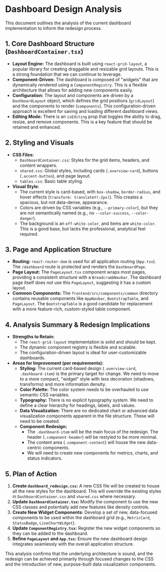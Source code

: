 # Dashboard Design Analysis

This document outlines the analysis of the current dashboard implementation to inform the redesign process.

## 1. Core Dashboard Structure (`DashboardContainer.tsx`)

-   **Layout Engine:** The dashboard is built using `react-grid-layout`, a popular library for creating draggable and resizable grid layouts. This is a strong foundation that we can continue to leverage.
-   **Component-Driven:** The dashboard is composed of "widgets" that are dynamically rendered using a `ComponentRegistry`. This is a flexible architecture that allows for adding new components easily.
-   **Configuration:** The layout and components are driven by a `DashboardLayout` object, which defines the grid positions (`gridLayout`) and the components to render (`components`). This configuration-driven approach is excellent for saving and loading different dashboard views.
-   **Editing Mode:** There is an `isEditing` prop that toggles the ability to drag, resize, and remove components. This is a key feature that should be retained and enhanced.

## 2. Styling and Visuals

-   **CSS Files:**
    -   `DashboardContainer.css`: Styles for the grid items, headers, and content wrappers.
    -   `shared.css`: Global styles, including cards (`.overview-card`), buttons (`.accent-button`), and page layout.
    -   `tables.css`: Basic table styling.
-   **Visual Style:**
    -   The current style is card-based, with `box-shadow`, `border-radius`, and hover effects (`transform: translateY(-2px)`). This creates a spacious, but not data-dense, appearance.
    -   Colors are driven by CSS variables (e.g., `--primary-color`), but they are not semantically named (e.g., no `--color-success`, `--color-danger`).
    -   The background is an `off-white-color`, and items are `white-color`. This is a good base, but lacks the professional, analytical feel required.

## 3. Page and Application Structure

-   **Routing:** `react-router-dom` is used for all application routing (`App.tsx`). The `/dashboard` route is protected and renders the `DashboardPage`.
-   **Page Layout:** The `PageLayout.tsx` component wraps most pages, providing a consistent structure with a `BreadcrumbNavbar`. The dashboard page itself does *not* use this `PageLayout`, suggesting it has a custom layout.
-   **Common Components:** The `frontend/src/components/common` directory contains reusable components like `AppNavbar`, `BootstrapTable`, and `PageLayout`. The `BootstrapTable` is a good candidate for replacement with a more feature-rich, custom-styled table component.

## 4. Analysis Summary & Redesign Implications

-   **Strengths to Retain:**
    -   The `react-grid-layout` implementation is solid and should be kept.
    -   The dynamic component registry is flexible and scalable.
    -   The configuration-driven layout is ideal for user-customizable dashboards.
-   **Areas for Improvement (per requirements):**
    -   **Styling:** The current card-based design (`.overview-card`, `.dashboard-item`) is the primary target for change. We need to move to a more compact, "widget" style with less decoration (shadows, transforms) and more information density.
    -   **Color Palette:** The color system needs to be overhauled to use semantic CSS variables.
    -   **Typography:** There is no explicit typography system. We need to define a clear hierarchy for headings, labels, and values.
    -   **Data Visualization:** There are no dedicated chart or advanced data visualization components apparent in the file structure. These will need to be created.
    -   **Component Redesign:**
        -   The `.dashboard-item` will be the main focus of the redesign. The header (`.component-header`) will be restyled to be more minimal.
        -   The content area (`.component-content`) will house the new data-centric components.
        -   We will need to create new components for metrics, charts, and status indicators.

## 5. Plan of Action

1.  **Create `dashboard_redesign.css`:** A new CSS file will be created to house all the new styles for the dashboard. This will override the existing styles in `DashboardContainer.css` and `shared.css` where necessary.
2.  **Update `DashboardContainer.tsx`:** Modify the component to use the new CSS classes and potentially add new features like density controls.
3.  **Create New Widget Components:** Develop a set of new, data-focused components to be used within the dashboard grid (e.g., `MetricCard`, `StatusBadge`, `LineChartWidget`).
4.  **Update `ComponentRegistry.tsx`:** Register the new widget components so they can be added to the dashboard.
5.  **Refine `PageLayout` and `App.tsx`:** Ensure the new dashboard design integrates seamlessly with the overall application structure.

This analysis confirms that the underlying architecture is sound, and the redesign can be achieved primarily through focused changes to the CSS and the introduction of new, purpose-built data visualization components.

